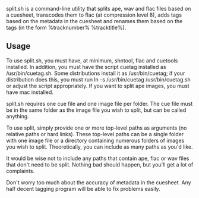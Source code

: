 split.sh is a command-line utility that splits ape, wav and flac files based on
a cuesheet, transcodes them to flac (at compression level 8), adds tags based on
the metadata in the cuesheet and renames them based on the tags (in the form
%tracknumber% %tracktitle%).

Usage
-----

To use split.sh, you must have, at minimum, shntool, flac and cuetools installed.
In addition, you must have the script cuetag installed as /usr/bin/cuetag.sh.
Some distributions install it as /usr/bin/cuetag; if your distribution does this,
you must run ln -s /usr/bin/cuetag /usr/bin/cuetag.sh or adjust the script
appropriately. If you want to split ape images, you must have mac installed.

split.sh requires one cue file and one image file per folder. The cue file must
be in the same folder as the image file you wish to split, but can be called
anything.

To use split, simply provide one or more top-level paths as arguments (no
relative paths or hard links). These top-level paths can be a single folder with
one image file or a directory containing numerous folders of images you wish to
split. Theoretically, you can include as many paths as you'd like.

It would be wise not to include any paths that contain ape, flac or wav files
that don't need to be split. Nothing bad should happen, but you'll get a lot of
complaints.

Don't worry too much about the accuracy of metadata in the cuesheet. Any half
decent tagging program will be able to fix problems easily.
